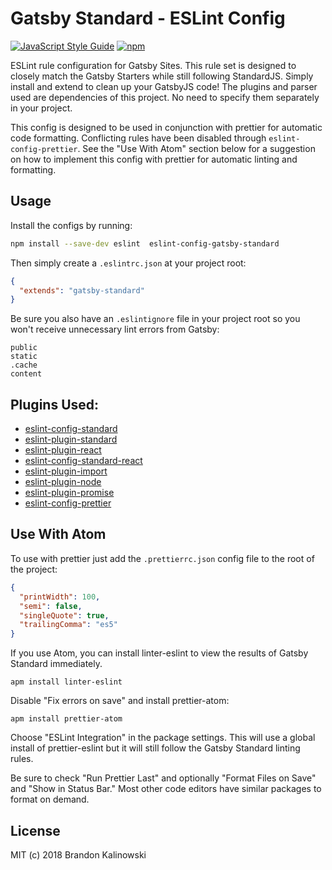 # Gatsby Standard - ESLint Config

[![JavaScript Style Guide](https://img.shields.io/badge/code_style-standard-brightgreen.svg)](https://standardjs.com) [![npm](https://img.shields.io/npm/v/npm.svg)](https://www.npmjs.com/package/eslint-config-gatsby-standard)

ESLint rule configuration for Gatsby Sites. This rule set is designed to closely match the Gatsby Starters while still following StandardJS. Simply install and extend to clean up your GatsbyJS code! The plugins and parser used are dependencies of this project. No need to specify them separately in your project.

This config is designed to be used in conjunction with prettier for automatic code formatting. Conflicting rules have been disabled through `eslint-config-prettier`. See the "Use With Atom" section below for a suggestion on how to implement this config with prettier for automatic linting and formatting.

## Usage

Install the configs by running:

```sh
npm install --save-dev eslint  eslint-config-gatsby-standard
```

Then simply create a `.eslintrc.json` at your project root:

```json
{
  "extends": "gatsby-standard"
}
```

Be sure you also have an `.eslintignore` file in your project root so you won't receive unnecessary lint errors from Gatsby:

```
public
static
.cache
content
```

## Plugins Used:

* [eslint-config-standard](https://www.npmjs.com/package/eslint-config-standard)
* [eslint-plugin-standard](https://www.npmjs.com/package/eslint-plugin-standard)
* [eslint-plugin-react](https://www.npmjs.com/package/eslint-plugin-react)
* [eslint-config-standard-react](https://www.npmjs.com/package/eslint-config-standard-react)
* [eslint-plugin-import](https://www.npmjs.com/package/eslint-plugin-import)
* [eslint-plugin-node](https://www.npmjs.com/package/eslint-plugin-node)
* [eslint-plugin-promise](https://www.npmjs.com/package/eslint-plugin-promise)
* [eslint-config-prettier](https://www.npmjs.com/package/eslint-config-prettier)

## Use With Atom

To use with prettier just add the `.prettierrc.json` config file to the root of the project:

```json
{
  "printWidth": 100,
  "semi": false,
  "singleQuote": true,
  "trailingComma": "es5"
}
```

If you use Atom, you can install linter-eslint to view the results of Gatsby Standard immediately.

```
apm install linter-eslint
```

Disable "Fix errors on save" and install prettier-atom:

```
apm install prettier-atom
```

Choose "ESLint Integration" in the package settings. This will use a global install of prettier-eslint but it will still follow the Gatsby Standard linting rules.

Be sure to check "Run Prettier Last" and optionally "Format Files on Save" and "Show in Status Bar." Most other code editors have similar packages to format on demand.

## License

MIT (c) 2018 Brandon Kalinowski
